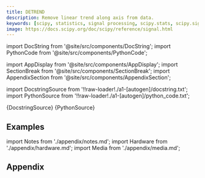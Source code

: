 ```yaml
---
title: DETREND
description: Remove linear trend along axis from data.
keywords: [scipy, statistics, signal processing, scipy.stats, scipy.signal, scipy.signal.detrend]
image: https://docs.scipy.org/doc/scipy/reference/signal.html
---
```


[//]: # (Custom component imports)

import DocString from '@site/src/components/DocString';
import PythonCode from '@site/src/components/PythonCode';

import AppDisplay from '@site/src/components/AppDisplay';
import SectionBreak from '@site/src/components/SectionBreak';
import AppendixSection from '@site/src/components/AppendixSection';

[//]: # (Docstring)

import DocstringSource from '!!raw-loader!./a1-[autogen]/docstring.txt';
import PythonSource from '!!raw-loader!./a1-[autogen]/python_code.txt';


<DocString>{DocstringSource}</DocString>
<PythonCode GLink='SCIPY/signal/DETREND/DETREND.py'>{PythonSource}</PythonCode>


<SectionBreak />

    

[//]: # (Examples)

## Examples

<AppDisplay 
  GLink='SCIPY/signal/DETREND'
  nodeLabel='DETREND'>
</AppDisplay>

<SectionBreak />

    

[//]: # (Appendix)

import Notes from './appendix/notes.md';
import Hardware from './appendix/hardware.md';
import Media from './appendix/media.md';

## Appendix

<AppendixSection index={0} folderPath='nodes/SCIPY/signal/DETREND/appendix/'><Notes /></AppendixSection>
<AppendixSection index={1} folderPath='nodes/SCIPY/signal/DETREND/appendix/'><Hardware /></AppendixSection>
<AppendixSection index={2} folderPath='nodes/SCIPY/signal/DETREND/appendix/'><Media /></AppendixSection>



